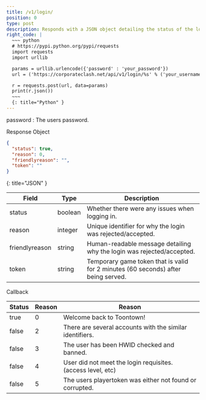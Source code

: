 ```yaml
---
title: /v1/login/
position: 0
type: post
description: Responds with a JSON object detailing the status of the login request, along with a temporary gameserver token.
right_code: |
  ~~~ python
  # https://pypi.python.org/pypi/requests
  import requests
  import urllib

  params = urllib.urlencode({'password' : 'your_password'})
  url = ('https://corporateclash.net/api/v1/login/%s' % ('your_username'))

  r = requests.post(url, data=params)
  print(r.json())
  ~~~
  {: title="Python" }
---
```

password
: The users password.

Response Object

~~~ json
{
  "status": true,
  "reason": 0,
  "friendlyreason": "",
  "token": ""
}
~~~
{: title="JSON" }

| Field | Type        | Description                      |
|------|-------------|----------------------------------|
| status  | boolean   | Whether there were any issues when logging in. |
| reason  | integer   | Unique identifier for why the login was rejected/accepted. |
| friendlyreason   | string | Human-readable message detailing why the login was rejected/accepted.  |
| token  | string | Temporary game token that is valid for 2 minutes (60 seconds) after being served. |

Callback

| Status | Reason        | Reason                      |
|------|-------------|----------------------------------|
| true  | 0   | Welcome back to Toontown!     |
| false  | 2          | There are several accounts with the similar identifiers.                          |
| false  | 3     | The user has been HWID checked and banned.           |
| false  | 4 | User did not meet the login requisites. (access level, etc) |
| false  | 5   | The users playertoken was either not found or corrupted.     |
